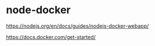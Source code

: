 # node-docker


https://nodejs.org/en/docs/guides/nodejs-docker-webapp/

https://docs.docker.com/get-started/


